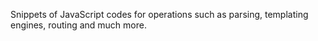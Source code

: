 Snippets of JavaScript codes for operations such as parsing, templating engines, routing and much more.

